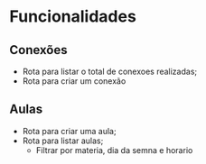 # Funcionalidades

## Conexões

- Rota para listar o total de conexoes realizadas;
- Rota para criar um conexão

## Aulas
- Rota para criar uma aula;
- Rota para listar aulas;
    - Filtrar por materia, dia da semna e horario